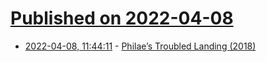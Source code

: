 # [Published on 2022-04-08](index.md)

* [2022-04-08, 11:44:11](https://news.ycombinator.com/item?id=30955745) - [Philae’s Troubled Landing (2018)](https://publications.computer.org/computer-magazine/2018/11/15/philae-rosetta-crash-landing-churyumov-gerasimenko-comet-six-lessons/)
